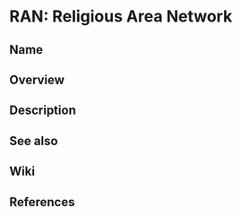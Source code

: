 # RAN: Religious Area Network

## Name

## Overview

## Description

## See also

## Wiki

## References

